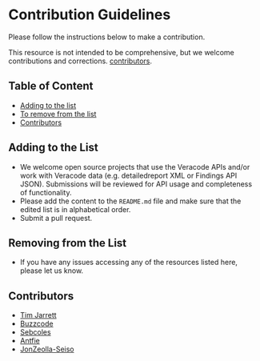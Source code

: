 # Contribution Guidelines

Please follow the instructions below to make a contribution.

This resource is not intended to be comprehensive, but we welcome contributions and corrections. [contributors](#contributors).

## Table of Content

- [Adding to the list](#adding-to-the-list)
- [To remove from the list](#to-remove-from-the-list)
- [Contributors](#contributors)

## Adding to the List

- We welcome open source projects that use the Veracode APIs and/or work with Veracode data (e.g. detailedreport XML or Findings API JSON). Submissions will be reviewed for API usage and completeness of functionality.
- Please add the content to the `README.md` file and make sure that the edited list is in alphabetical order.
- Submit a pull request.

## Removing from the List

- If you have any issues accessing any of the resources listed here, please let us know.

## Contributors

- [Tim Jarrett](https://github.com/tjarrettveracode)
- [Buzzcode](https://github.com/buzzcode)
- [Sebcoles](https//github.com/sebcoles)
- [Antfie](https://github.com/antfie)
- [JonZeolla-Seiso](https://github.com/JonZeolla-Seiso)